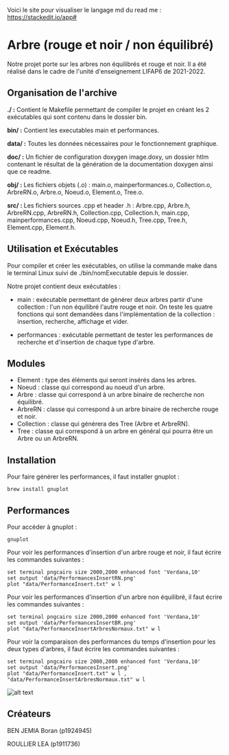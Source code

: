 ﻿  
  

Voici le site pour visualiser le langage md du read me : https://stackedit.io/app#

  

# Arbre (rouge et noir / non équilibré)

  

Notre projet porte sur les arbres non équilibrés et rouge et noir. Il a été réalisé dans le cadre de l'unité d'enseignement LIFAP6 de 2021-2022.

  

## Organisation de l'archive

  

**./ :** Contient le Makefile permettant de compiler le projet en créant les 2 exécutables qui sont contenu dans le dossier bin.

  

**bin/ :** Contient les executables main et performances.

  

**data/ :** Toutes les données nécessaires pour le fonctionnement graphique.

  

**doc/ :** Un fichier de configuration doxygen image.doxy, un dossier htlm contenant le résultat de la génération de la documentation doxygen ainsi que ce readme.

  

**obj/ :** Les fichiers objets (.o) : main.o, mainperformances.o, Collection.o, ArbreRN.o, Arbre.o, Noeud.o, Element.o, Tree.o.

  

**src/ :** Les fichiers sources .cpp et header .h : Arbre.cpp, Arbre.h, ArbreRN.cpp, ArbreRN.h, Collection.cpp, Collection.h, main.cpp, mainperformances.cpp, Noeud.cpp, Noeud.h, Tree.cpp, Tree.h, Element.cpp, Element.h.

  

## Utilisation et Exécutables

  

Pour compiler et créer les exécutables, on utilise la commande make dans le terminal Linux suivi de ./bin/nomExecutable depuis le dossier.

  

Notre projet contient deux exécutables :

  

- main : exécutable permettant de générer deux arbres partir d'une collection : l'un non équilibré l'autre rouge et noir. On teste les quatre fonctions qui sont demandées dans l'implémentation de la collection : insertion, recherche, affichage et vider.

  

- performances : exécutable permettant de tester les performances de recherche et d'insertion de chaque type d'arbre.

## Modules

 - Element : type des éléments qui seront insérés dans les arbres.
 - Noeud : classe qui correspond au noeud d'un arbre.
 - Arbre : classe qui correspond à un arbre binaire de recherche non équilibré.
 - ArbreRN : classe qui correspond à un arbre binaire de recherche rouge et noir.
 - Collection : classe qui génèrera des Tree (Arbre et ArbreRN).
 - Tree : classe qui correspond à un arbre en général qui pourra être un Arbre ou un ArbreRN.

## Installation
  Pour faire générer les performances, il faut installer gnuplot :
```
brew install gnuplot
```
## Performances

Pour accéder à gnuplot :
```
gnuplot
```

Pour voir les performances d'insertion d'un arbre rouge et noir, il faut écrire les commandes suivantes :

 
```
set terminal pngcairo size 2000,2000 enhanced font 'Verdana,10'  
set output 'data/PerformancesInsertRN.png' 
plot "data/PerformanceInsert.txt" w l
```

Pour voir les performances d'insertion d'un arbre non équilibré, il faut écrire les commandes suivantes :

```
set terminal pngcairo size 2000,2000 enhanced font 'Verdana,10'
set output 'data/PerformancesInsertBR.png'
plot "data/PerformanceInsertArbresNormaux.txt" w l
```
  
Pour voir la comparaison des performances du temps d'insertion pour les deux types d'arbres, il faut écrire les commandes suivantes :

```
set terminal pngcairo size 2000,2000 enhanced font 'Verdana,10'  
set output 'data/PerformancesInsert.png' 
plot "data/PerformanceInsert.txt" w l , "data/PerformanceInsertArbresNormaux.txt" w l
```
  

![alt text](https://zupimages.net/up/21/47/i2uz.png)

  
  
## Créateurs

  

BEN JEMIA Boran (p1924945)

  

ROULLIER LEA (p1911736)
